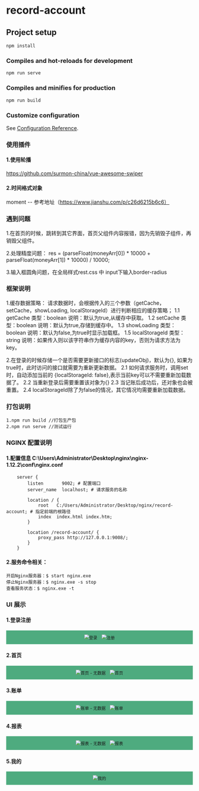 # record-account

## Project setup
```
npm install
```

### Compiles and hot-reloads for development
```
npm run serve
```

### Compiles and minifies for production
```
npm run build
```

### Customize configuration
See [Configuration Reference](https://cli.vuejs.org/config/).


### 使用插件
#### 1.使用轮播
https://github.com/surmon-china/vue-awesome-swiper
#### 2.时间格式对象
moment -- 参考地址（https://www.jianshu.com/p/c26d6215b6c6）

### 遇到问题
1.在首页的时候，跳转到其它界面，首页父组件内容报错，因为先销毁子组件，再销毁父组件。

2.处理精度问题：
    res = (parseFloat(moneyArr[0]) * 10000 + parseFloat(moneyArr[1]) * 10000) / 10000;

3.输入框圆角问题，在全局样式rest.css 中 input下输入border-radius



### 框架说明
1.缓存数据策略： 请求数据时，会根据传入的三个参数（getCache，setCache，showLoading, localStorageId）进行判断相应的缓存策略；
    1.1 getCache 类型：boolean  说明：默认为true,从缓存中获取。
    1.2 setCache 类型：boolean  说明：默认为true,存储到缓存中。
    1.3 showLoading 类型：boolean  说明：默认为false,为true时显示加载框。
    1.5 localStorageId 类型：string  说明：如果传入则以该字符串作为缓存内容的key，否则为请求方法为key。

2.在登录的时候存储一个是否需要更新接口的标志(updateObj)，默认为{}, 如果为true时，此时访问的接口就需要为重新更新数据。
    2.1 如何请求服务时，调用set时，自动添加当前的 {localStorageId: false},表示当前key可以不需要重新加载数据了。
    2.2 当重新登录后需要重置该对象为{}
    2.3 当记账后成功后，还对象也会被重置。
    2.4 localStorageId除了为false的情况，其它情况均需要重新加载数据。


### 打包说明
    1.npm run build //打包生产包
    2.npm run serve //测试运行

### NGINX 配置说明
#### 1.配置信息  C:\Users\Administrator\Desktop\nginx\nginx-1.12.2\conf\nginx.conf
```
    server {
        listen       9002; # 配置端口
        server_name  localhost; # 请求服务的名称

        location / {
            root   C:/Users/Administrator/Desktop/nginx/record-account; # 指定前端的根路径
            index  index.html index.htm;
        }
		
		location /record-account/ {
			proxy_pass http://127.0.0.1:9008/;
		}
	}
```
#### 2.服务命令相关：
```
开启Nginx服务器：$ start nginx.exe
停止Nginx服务器：$ nginx.exe -s stop
查看服务状态：$ nginx.exe -t
```

### UI 展示

#### 1.登录注册

<div style="background: #4eab7f; width: 100%; text-align: center;padding:10px 0px;">
	<img src="src/extra/w1.png" alt="登录" style="zoom:80%;padding:0px 5px;" />
  <img src="src/extra/w6.png" alt="注册" style="zoom:80%;padding:0px 5px;" />
</div>

#### 2.首页
<div style="background: #4eab7f; width: 100%; text-align: center;padding:10px 0px;">
	<img src="src/extra/w7.png" alt="首页 - 无数据" style="zoom:80%;padding:0px 5px;" />
	<img src="src/extra/w2.png" alt="首页" style="zoom:80%;padding:0px 5px;" />
</div>

#### 3.账单
<div style="background: #4eab7f; width: 100%; text-align: center;padding:10px 0px;">
	<img src="src/extra/w8.png" alt="账单 - 无数据" style="zoom:80%;padding:0px 5px;" />
	<img src="src/extra/w3.png" alt="账单" style="zoom:80%;padding:0px 5px;" />
</div>

#### 4.报表
<div style="background: #4eab7f; width: 100%; text-align: center;padding:10px 0px;">
	<img src="src/extra/w9.png" alt="报表 - 无数据" style="zoom:80%;padding:0px 5px;" />
	<img src="src/extra/w4.png" alt="报表" style="zoom:80%;padding:0px 5px;" />
</div>

#### 5.我的
<div style="background: #4eab7f; width: 100%; text-align: center;padding:10px 0px;">
	<img src="src/extra/w5.png" alt="我的" style="zoom:80%;padding:0px 5px;" />
</div>
